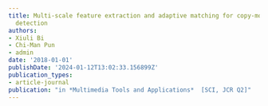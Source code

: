 ```yaml
---
title: Multi-scale feature extraction and adaptive matching for copy-move forgery
  detection
authors:
- Xiuli Bi
- Chi-Man Pun
- admin
date: '2018-01-01'
publishDate: '2024-01-12T13:02:33.156899Z'
publication_types:
- article-journal
publication: "in *Multimedia Tools and Applications*  [SCI, JCR Q2]"
---
```

